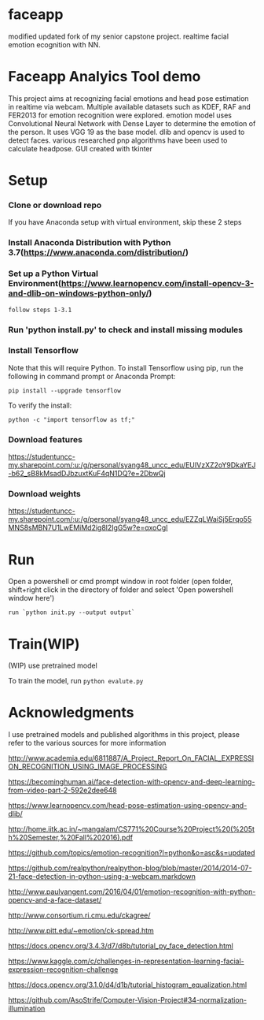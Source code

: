 # faceapp
modified updated fork of my senior capstone project. realtime facial emotion ecognition with NN.
# Faceapp Analyics Tool demo

This project aims at recognizing facial emotions and head pose estimation in realtime via webcam. Multiple available datasets such as KDEF, RAF and FER2013 for emotion recognition were explored. emotion model uses Convolutional Neural Network with Dense Layer to determine the emotion of the person. It uses VGG 19 as the base model. dlib and opencv is used to detect faces. various researched pnp algorithms have been used to calculate headpose. GUI created with tkinter

# Setup

### Clone or download repo

If you have Anaconda setup with virtual environment, skip these 2 steps
### Install Anaconda Distribution with Python 3.7(https://www.anaconda.com/distribution/)
### Set up a Python Virtual Environment(https://www.learnopencv.com/install-opencv-3-and-dlib-on-windows-python-only/)
	follow steps 1-3.1


### Run 'python install.py' to check and install missing modules


### Install Tensorflow  
Note that this will require Python.
To install Tensorflow using pip, run the following in command prompt or Anaconda Prompt:  
```
pip install --upgrade tensorflow
``` 

To verify the install:  
```
python -c "import tensorflow as tf;"
``` 
### Download features
https://studentuncc-my.sharepoint.com/:u:/g/personal/syang48_uncc_edu/EUIVzXZ2oY9DkaYEJ-b62_sB8kMsadDJbzuxtKuF4qN1DQ?e=2DbwQj

### Download weights
https://studentuncc-my.sharepoint.com/:u:/g/personal/syang48_uncc_edu/EZZqLWaiSj5Erqo55MNS8sMBN7U1LwEMiMd2ig8l2IgG5w?e=qxoCgI

# Run

Open a powershell or cmd prompt window in root folder (open folder, shift+right click in the directory of folder and select 'Open powershell window here')


```
run `python init.py --output output`
```

# Train(WIP)

(WIP) use pretrained model

To train the model, run `python evalute.py`


# Acknowledgments
I use pretrained models and published algorithms in this project, please refer to the various sources for more information

http://www.academia.edu/6811887/A_Project_Report_On_FACIAL_EXPRESSION_RECOGNITION_USING_IMAGE_PROCESSING

https://becominghuman.ai/face-detection-with-opencv-and-deep-learning-from-video-part-2-592e2dee648

https://www.learnopencv.com/head-pose-estimation-using-opencv-and-dlib/

http://home.iitk.ac.in/~mangalam/CS771%20Course%20Project%20(%205th%20Semester,%20Fall%202016).pdf

https://github.com/topics/emotion-recognition?l=python&o=asc&s=updated

https://github.com/realpython/realpython-blog/blob/master/2014/2014-07-21-face-detection-in-python-using-a-webcam.markdown

http://www.paulvangent.com/2016/04/01/emotion-recognition-with-python-opencv-and-a-face-dataset/

http://www.consortium.ri.cmu.edu/ckagree/

http://www.pitt.edu/~emotion/ck-spread.htm

https://docs.opencv.org/3.4.3/d7/d8b/tutorial_py_face_detection.html

https://www.kaggle.com/c/challenges-in-representation-learning-facial-expression-recognition-challenge

https://docs.opencv.org/3.1.0/d4/d1b/tutorial_histogram_equalization.html

https://github.com/AsoStrife/Computer-Vision-Project#34-normalization-illumination
